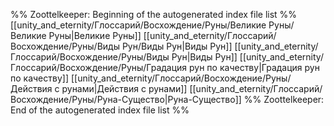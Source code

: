 %% Zoottelkeeper: Beginning of the autogenerated index file list  %%
 [[unity_and_eternity/Глоссарий/Восхождение/Руны/Великие Руны/Великие Руны|Великие Руны]]
 [[unity_and_eternity/Глоссарий/Восхождение/Руны/Виды Рун/Виды Рун|Виды Рун]]
 [[unity_and_eternity/Глоссарий/Восхождение/Руны/Виды Рун|Виды Рун]]
 [[unity_and_eternity/Глоссарий/Восхождение/Руны/Градация рун по качеству|Градация рун по качеству]]
 [[unity_and_eternity/Глоссарий/Восхождение/Руны/Действия с рунами|Действия с рунами]]
 [[unity_and_eternity/Глоссарий/Восхождение/Руны/Руна-Существо|Руна-Существо]]
%% Zoottelkeeper: End of the autogenerated index file list  %%
